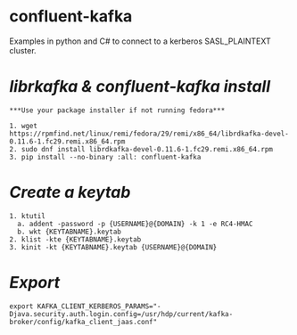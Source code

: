 # confluent-kafka
Examples in python and C# to connect to a kerberos SASL_PLAINTEXT cluster.

# ***librkafka & confluent-kafka install***
```
***Use your package installer if not running fedora***

1. wget https://rpmfind.net/linux/remi/fedora/29/remi/x86_64/librdkafka-devel-0.11.6-1.fc29.remi.x86_64.rpm
2. sudo dnf install librdkafka-devel-0.11.6-1.fc29.remi.x86_64.rpm
3. pip install --no-binary :all: confluent-kafka
```
# ***Create a keytab***
```
1. ktutil
  a. addent -password -p {USERNAME}@{DOMAIN} -k 1 -e RC4-HMAC
  b. wkt {KEYTABNAME}.keytab
2. klist -kte {KEYTABNAME}.keytab
3. kinit -kt {KEYTABNAME}.keytab {USERNAME}@{DOMAIN}
```

# ***Export***
```
export KAFKA_CLIENT_KERBEROS_PARAMS="-Djava.security.auth.login.config=/usr/hdp/current/kafka-broker/config/kafka_client_jaas.conf"
```
